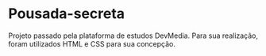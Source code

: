 # Pousada-secreta
Projeto passado pela plataforma de estudos DevMedia. Para sua realização, foram utilizados HTML e CSS para sua concepção.
